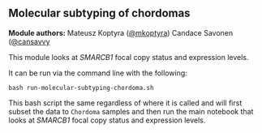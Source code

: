 ## Molecular subtyping of chordomas

**Module authors:** Mateusz Koptyra ([@mkoptyra](https://github.com/mkoptyra))
                    Candace Savonen ([@cansavvy](https://github.com/cansavvy)

This module looks at _SMARCB1_ focal copy status and expression levels.

It can be run via the command line with the following:

```
bash run-molecular-subtyping-chordoma.sh
```
This bash script the same regardless of where it is called and will first subset the data to `Chordoma` samples
and then run the main notebook that looks at _SMARCB1_ focal copy status and expression levels.
